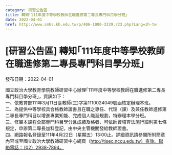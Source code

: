 ```yaml
---
category: 研習公告區
title: 轉知｢111年度中等學校教師在職進修第二專長專門科目學分班｣
date: 2022-04-01
href: http://www.smhs.kh.edu.tw/p/406-1000-3329,r23.php?Lang=zh-tw
---
```


# [研習公告區] 轉知｢111年度中等學校教師在職進修第二專長專門科目學分班｣

發布日期：2022-04-01

國立政治大學教育學院教師研習中心辦理｢111年度中等學校教師在職進修第二專長專門科目學分班｣，資訊如下：  
一、依教育部111年3月11日臺教師(三)字第1110024049號函核定辦理本班。  
二、為提供中等學校具合格教師證書且在職之專任、代理（課）及兼任教師進修第二專長專門科目以增進專業知能、完成個人職涯規劃，特辦理本學分班。  
三、修畢本課程全部專門科目學分且成績及格者，可依師資培育法施行細則第七條規定，申辦第二專長加科登記，由中央主管機關發給教師證書。  
四、網路報名登錄至111年4月22日（星期五）13:00止。詳細資訊請參閱所附簡章內容或至國立政治大學教師研習中心網頁（http://tisec.nccu.edu.tw）查詢。聯絡電話：（02）2938-7894。

